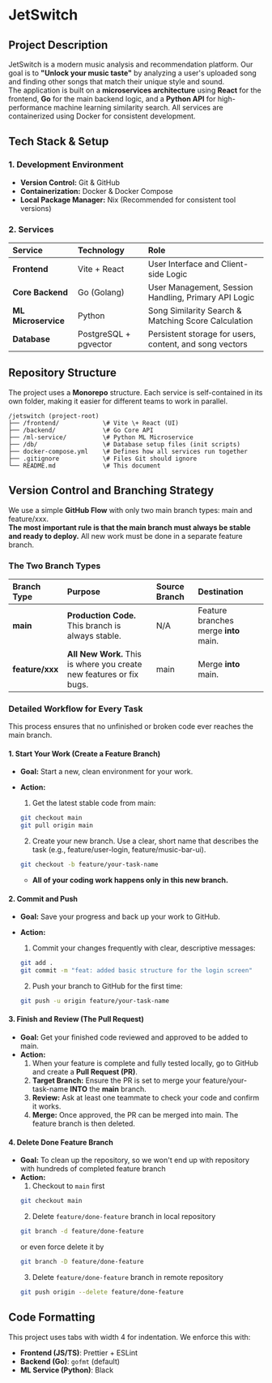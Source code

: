 # **JetSwitch**

## **Project Description**

JetSwitch is a modern music analysis and recommendation platform. Our goal is to **"Unlock your music taste"** by analyzing a user's uploaded song and finding other songs that match their unique style and sound.  
The application is built on a **microservices architecture** using **React** for the frontend, **Go** for the main backend logic, and a **Python API** for high-performance machine learning similarity search. All services are containerized using Docker for consistent development.

## **Tech Stack & Setup**

### **1\. Development Environment**

* **Version Control:** Git & GitHub  
* **Containerization:** Docker & Docker Compose  
* **Local Package Manager:** Nix (Recommended for consistent tool versions)

### **2\. Services**

| Service | Technology | Role |
| :---- | :---- | :---- |
| **Frontend** | Vite \+ React | User Interface and Client-side Logic |
| **Core Backend** | Go (Golang) | User Management, Session Handling, Primary API Logic |
| **ML Microservice** | Python | Song Similarity Search & Matching Score Calculation |
| **Database** | PostgreSQL \+ pgvector | Persistent storage for users, content, and song vectors |

## **Repository Structure**

The project uses a **Monorepo** structure. Each service is self-contained in its own folder, making it easier for different teams to work in parallel.  
```
/jetswitch (project-root)  
├── /frontend/            \# Vite \+ React (UI)  
├── /backend/             \# Go Core API  
├── /ml-service/          \# Python ML Microservice  
├── /db/                  \# Database setup files (init scripts)  
├── docker-compose.yml    \# Defines how all services run together  
├── .gitignore            \# Files Git should ignore  
└── README.md             \# This document
```

## **Version Control and Branching Strategy**

We use a simple **GitHub Flow** with only two main branch types: main and feature/xxx.  
**The most important rule is that the main branch must always be stable and ready to deploy.** All new work must be done in a separate feature branch.

### **The Two Branch Types**

| Branch Type | Purpose | Source Branch | Destination |
| :---- | :---- | :---- | :---- |
| **main** | **Production Code.** This branch is always stable. | N/A | Feature branches merge **into** main. |
| **feature/xxx** | **All New Work.** This is where you create new features or fix bugs. | main | Merge **into** main. |

### **Detailed Workflow for Every Task**

This process ensures that no unfinished or broken code ever reaches the main branch.

#### **1\. Start Your Work (Create a Feature Branch)**

* **Goal:** Start a new, clean environment for your work.  
* **Action:**  
  1. Get the latest stable code from main:  
  ```bash
  git checkout main  
  git pull origin main
  ```

  2. Create your new branch. Use a clear, short name that describes the task (e.g., feature/user-login, feature/music-bar-ui).  
  ```bash
  git checkout -b feature/your-task-name
  ```

  * **All of your coding work happens only in this new branch.**

#### **2\. Commit and Push**

* **Goal:** Save your progress and back up your work to GitHub.  
* **Action:**  
  1. Commit your changes frequently with clear, descriptive messages:  
  ```bash
  git add .  
  git commit -m "feat: added basic structure for the login screen"
  ```

  2. Push your branch to GitHub for the first time:  
  ```bash
  git push -u origin feature/your-task-name
  ```

#### **3\. Finish and Review (The Pull Request)**

* **Goal:** Get your finished code reviewed and approved to be added to main.  
* **Action:**  
  1. When your feature is complete and fully tested locally, go to GitHub and create a **Pull Request (PR)**.  
  2. **Target Branch:** Ensure the PR is set to merge your feature/your-task-name **INTO** the **main** branch.  
  3. **Review:** Ask at least one teammate to check your code and confirm it works.  
  4. **Merge:** Once approved, the PR can be merged into main. The feature branch is then deleted.

#### **4\. Delete Done Feature Branch**
* **Goal:** To clean up the repository, so we won't end up with repository with hundreds of completed feature branch
* **Action:**
  1. Checkout to `main` first
  ```bash
  git checkout main
  ```
  2. Delete `feature/done-feature` branch in local repository
  ```bash
  git branch -d feature/done-feature
  ```
  or even force delete it by
  ```bash
  git branch -D feature/done-feature
  ```
  3. Delete `feature/done-feature` branch in remote repository
  ```bash
  git push origin --delete feature/done-feature
  ```

## **Code Formatting**

This project uses tabs with width 4 for indentation. We enforce this with:

- **Frontend (JS/TS)**: Prettier + ESLint
- **Backend (Go)**: `gofmt` (default)
- **ML Service (Python)**: Black

